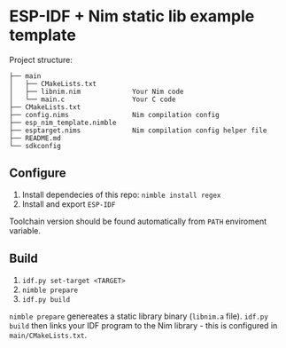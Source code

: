 # ESP-IDF + Nim static lib example template

Project structure:

```text
├── main
│   ├── CMakeLists.txt
│   ├── libnim.nim             Your Nim code 
│   └── main.c                 Your C code
├── CMakeLists.txt 
├── config.nims                Nim compilation config
├── esp_nim_template.nimble
├── esptarget.nims             Nim compilation config helper file
├── README.md
└── sdkconfig                  
```

## Configure

1. Install dependecies of this repo: `nimble install regex`
1. Install and export `ESP-IDF`

Toolchain version should be found automatically from `PATH` enviroment variable.

## Build

1. `idf.py set-target <TARGET>`
1. `nimble prepare`
1. `idf.py build`

`nimble prepare` genereates a static library binary (`libnim.a` file). `idf.py build` then links your IDF program to the Nim library - this is configured in `main/CMakeLists.txt`.
